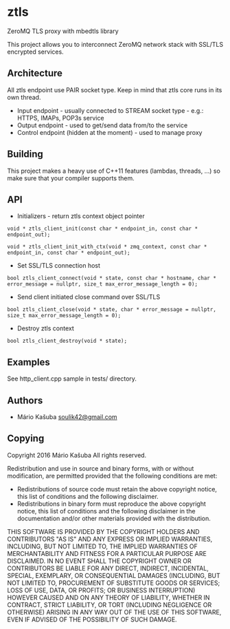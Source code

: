 # ztls
ZeroMQ TLS proxy with mbedtls library

This project allows you to interconnect ZeroMQ network stack with SSL/TLS encrypted services.

## Architecture

All ztls endpoint use PAIR socket type. Keep in mind that ztls core runs in its own thread.

* Input endpoint - usually connected to STREAM socket type - e.g.: HTTPS, IMAPs, POP3s service
* Output endpoint - used to get/send data from/to the service
* Control endpoint (hidden at the moment) - used to manage proxy

## Building

This project makes a heavy use of C++11 features (lambdas, threads, ...) so make sure that your compiler supports them.

## API
* Initializers - return ztls context object pointer

``void * ztls_client_init(const char * endpoint_in, const char * endpoint_out);``

``void * ztls_client_init_with_ctx(void * zmq_context, const char * endpoint_in, const char * endpoint_out);``

* Set SSL/TLS connection host

``bool ztls_client_connect(void * state, const char * hostname, char * error_message = nullptr, size_t max_error_message_length = 0);``

* Send client initiated close command over SSL/TLS

``bool ztls_client_close(void * state, char * error_message = nullptr, size_t max_error_message_length = 0);``

* Destroy ztls context

``bool ztls_client_destroy(void * state);``

## Examples

See http_client.cpp sample in tests/ directory.

## Authors
* Mário Kašuba <soulik42@gmail.com>

## Copying
Copyright 2016 Mário Kašuba
All rights reserved.

Redistribution and use in source and binary forms, with or without
modification, are permitted provided that the following conditions are
met:

* Redistributions of source code must retain the above copyright
  notice, this list of conditions and the following disclaimer.
* Redistributions in binary form must reproduce the above copyright
  notice, this list of conditions and the following disclaimer in the
  documentation and/or other materials provided with the distribution.

THIS SOFTWARE IS PROVIDED BY THE COPYRIGHT HOLDERS AND CONTRIBUTORS
"AS IS" AND ANY EXPRESS OR IMPLIED WARRANTIES, INCLUDING, BUT NOT
LIMITED TO, THE IMPLIED WARRANTIES OF MERCHANTABILITY AND FITNESS FOR
A PARTICULAR PURPOSE ARE DISCLAIMED. IN NO EVENT SHALL THE COPYRIGHT
OWNER OR CONTRIBUTORS BE LIABLE FOR ANY DIRECT, INDIRECT, INCIDENTAL,
SPECIAL, EXEMPLARY, OR CONSEQUENTIAL DAMAGES (INCLUDING, BUT NOT
LIMITED TO, PROCUREMENT OF SUBSTITUTE GOODS OR SERVICES; LOSS OF USE,
DATA, OR PROFITS; OR BUSINESS INTERRUPTION) HOWEVER CAUSED AND ON ANY
THEORY OF LIABILITY, WHETHER IN CONTRACT, STRICT LIABILITY, OR TORT
(INCLUDING NEGLIGENCE OR OTHERWISE) ARISING IN ANY WAY OUT OF THE USE
OF THIS SOFTWARE, EVEN IF ADVISED OF THE POSSIBILITY OF SUCH DAMAGE.
